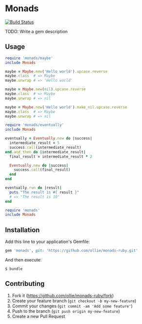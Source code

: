 # Monads

[![Build Status](https://travis-ci.org/ollie/monads-ruby.svg?branch=master)](https://travis-ci.org/ollie/monads-ruby)

TODO: Write a gem description

## Usage

```ruby
require 'monads/maybe'
include Monads

maybe = Maybe.new('Hello world').upcase.reverse
maybe.class  # => Maybe
maybe.unwrap # => 'Hello world'

maybe = Maybe.new(nil).upcase.reverse
maybe.class  # => Maybe
maybe.unwrap # => nil

maybe = Maybe.new('Hello world').make_nil.upcase.reverse
maybe.class  # => Maybe
maybe.unwrap # => nil
```

```ruby
require 'monads/eventually'
include Monads

eventually = Eventually.new do |success|
  intermediate_result = 5
  success.call(intermediate_result)
end.and_then do |intermediate_result|
  final_result = intermediate_result * 2

  Eventually.new do |success|
    success.call(final_result)
  end
end

eventually.run do |result|
  puts "The result is #{ result }"
  # => "The result is 10"
end
```

```ruby
require 'monads'
include Monads
```

## Installation

Add this line to your application's Gemfile:

```ruby
gem 'monads', git: 'https://github.com/ollie/monads-ruby.git'
```

And then execute:

    $ bundle

## Contributing

1. Fork it (https://github.com/ollie/monads-ruby/fork)
2. Create your feature branch (`git checkout -b my-new-feature`)
3. Commit your changes (`git commit -am 'Add some feature'`)
4. Push to the branch (`git push origin my-new-feature`)
5. Create a new Pull Request

